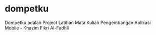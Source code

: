 # dompetku
Dompetku adalah Project Latihan Mata Kuliah Pengembangan Aplikasi Mobile - Khazim Fikri Al-Fadhli
